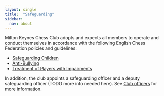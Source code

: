 ```yaml
---
layout: single
title:  "Safeguarding"
sidebar:
  nav: about
---
```


Milton Keynes Chess Club adopts and expects all members to operate and conduct themselves in accordance with the following English Chess Federation policies and guidelines:

* [Safeguarding Children](https://www.englishchess.org.uk/safeguarding-children-policy/)
* [Anti-Bullying](https://www.englishchess.org.uk/anti-bullying-policy/)
* [Treatment of Players with Impairments](http://www.englishchess.org.uk/guidelines-on-treatment-of-chess-players-with-impairments/)

In addition, the club appoints a safeguarding officer and a deputy safeguarding officer (TODO more info needed here). See [Club officers](/about/officers) for more information.